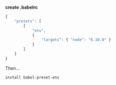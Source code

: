 **create .babelrc**

```javascript
{
    "presets": [
        [
            "env",
            {
                "targets": { "node": "6.10.0" }
            }
        ]
    ]
}
```

Then...
```
install babel-preset-env
```


